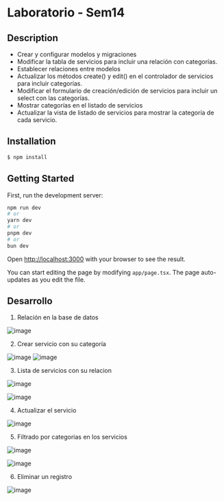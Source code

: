 # Laboratorio - Sem14

## Description

- Crear y configurar modelos y migraciones
- Modificar la tabla de servicios para incluir una relación con categorías.
- Establecer relaciones entre modelos
- Actualizar los métodos create() y edit() en el controlador de servicios para incluir categorías.
- Modificar el formulario de creación/edición de servicios para incluir un select con las categorías.
- Mostrar categorías en el listado de servicios
- Actualizar la vista de listado de servicios para mostrar la categoría de cada servicio.

## Installation

```bash
$ npm install
```

## Getting Started

First, run the development server:

```bash
npm run dev
# or
yarn dev
# or
pnpm dev
# or
bun dev
```

Open [http://localhost:3000](http://localhost:3000) with your browser to see the result.

You can start editing the page by modifying `app/page.tsx`. The page auto-updates as you edit the file.

## Desarrollo

1. Relación en la base de datos

![image](https://github.com/user-attachments/assets/c50cdcae-53e3-4c42-9a00-7d1f26bc98cb)

2. Crear servicio con su categoría

![image](https://github.com/user-attachments/assets/0b264502-f4a9-4245-801a-293e921ed2a4)
![image](https://github.com/user-attachments/assets/2b62227b-14e0-46cc-b91c-8ea8f1cc02bc)

3. Lista de servicios con su relacion

![image](https://github.com/user-attachments/assets/11596bdb-a916-4720-abcb-d2992ff664be)

![image](https://github.com/user-attachments/assets/74d37dcf-5df6-48e4-a620-b5b33831a5df)

4. Actualizar el servicio

![image](https://github.com/user-attachments/assets/ad660607-73ff-4b34-bb43-0f7979a980c1)

5. Filtrado por categorias en los servicios

![image](https://github.com/user-attachments/assets/077e1d96-f4c5-4086-8d93-ce9019aed73e)

![image](https://github.com/user-attachments/assets/767f41f6-27d8-488b-ad5e-0d40998d18d5)

6. Eliminar un registro

![image](https://github.com/user-attachments/assets/bc5537d2-9b55-4f18-8ea7-48bcac565748)
